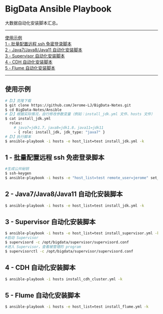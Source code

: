 # BigData Ansible Playbook
大数据自动化安装脚本汇总。

---

<nav>
<a href="#使用示例"</a>使用示例</a><br/>
<a href="#1---批量配置远程-ssh-免密登录脚本"</a>1 - 批量配置远程 ssh 免密登录脚本</a><br/>
<a href="#2---java7java8java11-自动化安装脚本"</a>2 - Java7/Java8/Java11 自动化安装脚本</a><br/>
<a href="#3---supervisor-自动化安装脚本"</a>3 - Supervisor 自动化安装脚本</a><br/>
<a href="#4---cdh-自动化安装脚本"</a>4 - CDH 自动化安装脚本</a><br/>
<a href="#5---flume-自动化安装脚本"</a>5 - Flume 自动化安装脚本</a><br/>
</nav>

---

## 使用示例
```bash
#【1】克隆下载
$ git clone https://github.com/Jerome-LJ/BigData-Notes.git
$ cd BigData-Notes/Ansible
#【2】根据实际情况，自行修改参数变量（例如：install_jdk.yml 文件、hosts 文件）
$ cat install_jdk.yml
  roles:
    # java7=jdk1.7，java8=jdk1.8，java11=jdk11
    - { role: install_jdk, jdk_type: "java7" }
#【3】执行脚本
$ ansible-playbook -i hosts -e host_list=test install_jdk.yml -k
```

## 1 - 批量配置远程 ssh 免密登录脚本
```bash
#生成公共秘钥
$ ssh-keygen
$ ansible-playbook -i hosts -e "host_list=test remote_user=jerome" set_pub_key.yml -k
```

## 2 - Java7/Java8/Java11 自动化安装脚本
```bash
$ ansible-playbook -i hosts -e host_list=test install_jdk.yml -k
```

## 3 - Supervisor 自动化安装脚本
```bash
$ ansible-playbook -i hosts -e host_list=test install_supervisor.yml -k
#启动 Supervisor
$ supervisord -c /opt/bigdata/supervisor/supervisord.conf
#进入 Supervisor，查看被管理的 program
$ supervisorctl -c /opt/bigdata/supervisor/supervisord.conf
```

## 4 - CDH 自动化安装脚本
```bash
$ ansible-playbook -i hosts install_cdh_cluster.yml -k
```

## 5 - Flume 自动化安装脚本
```bash
$ ansible-playbook -i hosts -e host_list=test install_flume.yml -k
```
